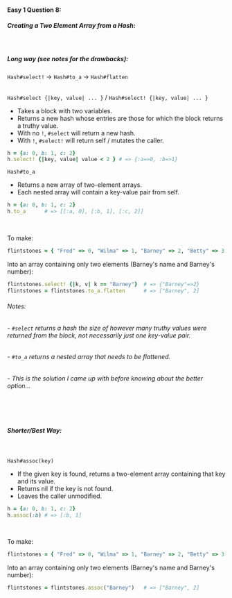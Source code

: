 #### Easy 1 Question 8:<br>

##### Creating a Two Element Array from a Hash:
<br>

##### Long way (see notes for the drawbacks):

`Hash#select!` -> `Hash#to_a` -> `Hash#flatten`
<br><br>

`Hash#select {|key, value| ... }` / `Hash#select! {|key, value| ... }`
- Takes a block with two variables.
- Returns a new hash whose entries are those for which the block returns a truthy value.
- With no `!`, `#select` will return a new hash.
- With  `!`,  `#select!`  will return self / mutates the caller.

```Ruby
h = {a: 0, b: 1, c: 2}
h.select! {|key, value| value < 2 }	# => {:a=>0, :b=>1}
```

`Hash#to_a`
- Returns a new array of two-element arrays.
- Each nested array will contain a key-value pair from self.

```Ruby
h = {a: 0, b: 1, c: 2}
h.to_a		# => [[:a, 0], [:b, 1], [:c, 2]]
```

<br>

To make:
```Ruby
flintstones = { "Fred" => 0, "Wilma" => 1, "Barney" => 2, "Betty" => 3, "BamBam" => 4, "Pebbles" => 5 }
```

Into an array containing only two elements (Barney's name and Barney's number):
```Ruby
flintstones.select! {|k, v| k == "Barney"}	# => {"Barney"=>2}
flintstones = flintstones.to_a.flatten		# => ["Barney", 2]
```

###### Notes:
###### 	- `#select` returns a hash the size of however many truthy values were returned from the block, not necessarily just one key-value pair.
###### 	- `#to_a` returns a nested array that needs to be flattened.
###### 	- This is the solution I came up with before knowing about the better option...

<br><br>

##### Shorter/Best Way:
<br>

`Hash#assoc(key)`
- If the given key is found, returns a two-element array containing that key and its value.
- Returns nil if the key is not found.
- Leaves the caller unmodified.

```Ruby
h = {a: 0, b: 1, c: 2}
h.assoc(:b)	# => [:b, 1]
```

<br>

To make:
```Ruby
flintstones = { "Fred" => 0, "Wilma" => 1, "Barney" => 2, "Betty" => 3, "BamBam" => 4, "Pebbles" => 5 }
```

Into an array containing only two elements (Barney's name and Barney's number):
```Ruby
flintstones = flintstones.assoc("Barney")	# => ["Barney", 2]
```
